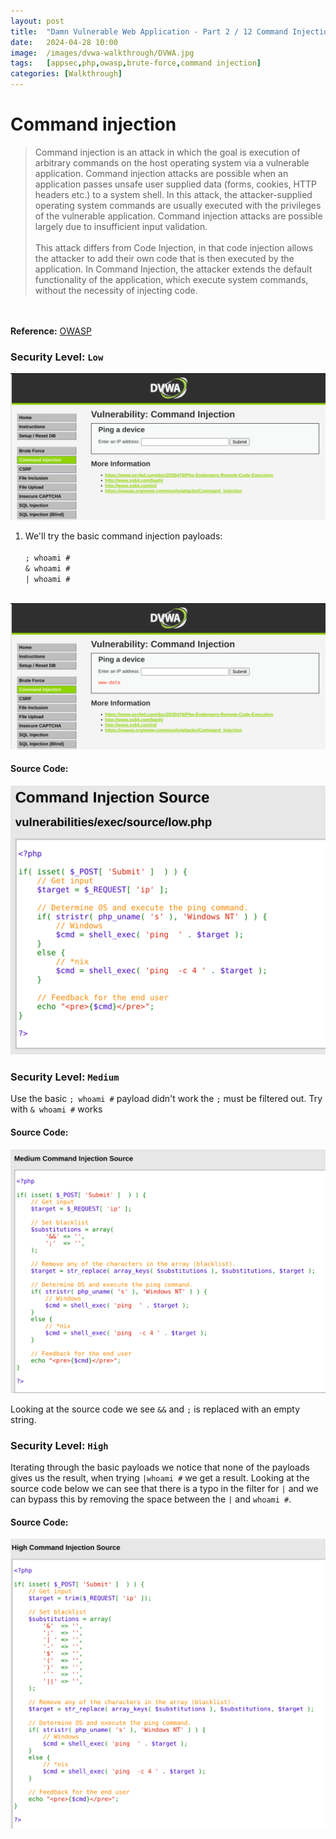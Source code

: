 ```yaml
---
layout: post
title:  "Damn Vulnerable Web Application - Part 2 / 12 Command Injection"
date:   2024-04-28 10:00
image:  /images/dvwa-walkthrough/DVWA.jpg
tags:   [appsec,php,owasp,brute-force,command injection]
categories: [Walkthrough]
---
```


# Command injection
>Command injection is an attack in which the goal is execution of arbitrary commands on the host operating system via a vulnerable application. Command injection attacks are possible when an application passes unsafe user supplied data (forms, cookies, HTTP headers etc.) to a system shell. In this attack, the attacker-supplied operating system commands are usually executed with the privileges of the vulnerable application. Command injection attacks are possible largely due to insufficient input validation. <br/><br/> This attack differs from Code Injection, in that code injection allows the attacker to add their own code that is then executed by the application. In Command Injection, the attacker extends the default functionality of the application, which execute system commands, without the necessity of injecting code.
<br/>
<br/>
<b>Reference:</b>
<a href="https://owasp.org/www-community/attacks/Command_Injection">OWASP</a>

### Security Level: `Low`

![DVWA Command Injection Initial page](/images//dvwa-walkthrough/command-injection/command-injection-low-initial-page.png)

1. We'll try the basic command injection payloads:
<br/><br/>
`; whoami #` <br/>
`& whoami #` <br/>
`| whoami #` <br/><br/>

![DVWA Command Injection Result Low](/images//dvwa-walkthrough/command-injection/command-injection-low-result.png)

#### Source Code:

![DVWA Command Injection Source Code Low](/images//dvwa-walkthrough/command-injection/command-injection-low-source-code.png)
<br/>

### Security Level: `Medium`

Use the basic `; whoami #` payload didn't work the `;` must be filtered out. Try with `& whoami #` works

#### Source Code:

![DVWA Command Injection Source Code Medium](/images//dvwa-walkthrough/command-injection/command-injection-medium-source-code.png)
<br/>

Looking at the source code we see `&&` and `;` is replaced with an empty string.

### Security Level: `High`

Iterating through the basic payloads we notice that none of the payloads gives us the result, when trying `|whoami #` we get a result. Looking at the source code below we can see that there is a typo in the filter for `|` and we can bypass this by removing the space between the `|` and `whoami #`.

#### Source Code:

![DVWA Command Injection Source Code High](/images//dvwa-walkthrough/command-injection/command-injection-high-source-code.png)
<br/>
